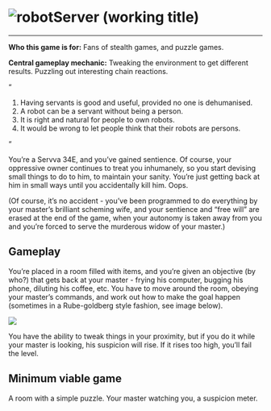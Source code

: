 # ![robot](https://paper.dropboxstatic.com/static/img/ace/emoji/1f916.png?version=7.0.1 "robot")**Server** **(working** **title)**

---

**Who this game is for:** Fans of stealth games, and puzzle games.

**Central gameplay mechanic:** Tweaking the environment to get different results. Puzzling out interesting chain reactions.

  

“

1.  Having servants is good and useful, provided no one is dehumanised.
2.  A robot can be a servant without being a person.
3.  It is right and natural for people to own robots.
4.  It would be wrong to let people think that their robots are persons.

“

  

You’re a Servva 34E, and you’ve gained sentience. Of course, your oppressive owner continues to treat you inhumanely, so you start devising small things to do to him, to maintain your sanity. You’re just getting back at him in small ways until you accidentally kill him. Oops.

  

(Of course, it’s no accident - you’ve been programmed to do everything by your master’s brilliant scheming wife, and your sentience and “free will” are erased at the end of the game, when your autonomy is taken away from you and you’re forced to serve the murderous widow of your master.)

  

## Gameplay

You’re placed in a room filled with items, and you’re given an objective (by who?) that gets back at your master - frying his computer, bugging his phone, diluting his coffee, etc. You have to move around the room, obeying your master’s commands, and work out how to make the goal happen (sometimes in a Rube-goldberg style fashion, see image below).

![](https://paper-attachments.dropboxusercontent.com/s_7D7A70B0C9AEDB1A1EAA8663975F64123C9D76272B313702FD3479867956C1D2_1465413903619_Simple-Fly-swatter-invention-professor-butts-acid-poison-slingshot-garlic-syrup-fly-animal-fish-trout-dog-baseball-bat-stop-go-boot-shoe-net-_new-1600x707.jpg)

You have the ability to tweak things in your proximity, but if you do it while your master is looking, his suspicion will rise. If it rises too high, you’ll fail the level.

  

## Minimum viable game

A room with a simple puzzle. Your master watching you, a suspicion meter.